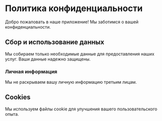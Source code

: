 # Политика конфиденциальности

Добро пожаловать в наше приложение! Мы заботимся о вашей конфиденциальности.

## Сбор и использование данных

Мы собираем только необходимые данные для предоставления наших услуг. Ваши данные надежно защищены.

### Личная информация

Мы не раскрываем вашу личную информацию третьим лицам.

## Cookies

Мы используем файлы cookie для улучшения вашего пользовательского опыта.